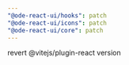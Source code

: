 ```yaml
---
"@ode-react-ui/hooks": patch
"@ode-react-ui/icons": patch
"@ode-react-ui/core": patch
---
```


revert @vitejs/plugin-react version
